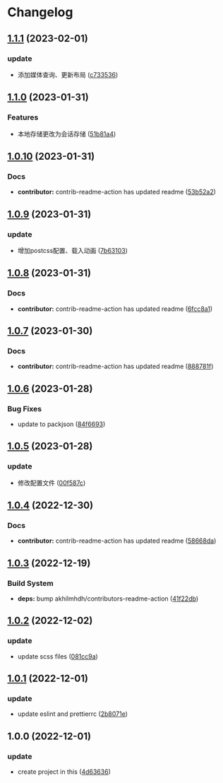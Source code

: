 # Changelog

## [1.1.1](https://github.com/School-of-Website-Engineering/TinyWaste/compare/v1.1.0...v1.1.1) (2023-02-01)


### update

* 添加媒体查询、更新布局 ([c733536](https://github.com/School-of-Website-Engineering/TinyWaste/commit/c7335369b3b88a3b68f49a0fc0f37804685a9ea2))

## [1.1.0](https://github.com/School-of-Website-Engineering/TinyWaste/compare/v1.0.10...v1.1.0) (2023-01-31)


### Features

* 本地存储更改为会话存储 ([51b81a4](https://github.com/School-of-Website-Engineering/TinyWaste/commit/51b81a4b524abb10bcde48cee255c1627a88cd77))

## [1.0.10](https://github.com/School-of-Website-Engineering/TinyWaste/compare/v1.0.9...v1.0.10) (2023-01-31)


### Docs

* **contributor:** contrib-readme-action has updated readme ([53b52a2](https://github.com/School-of-Website-Engineering/TinyWaste/commit/53b52a2263cb636ba01e4b99c02a02b6b87de4c0))

## [1.0.9](https://github.com/School-of-Website-Engineering/TinyWaste/compare/v1.0.8...v1.0.9) (2023-01-31)


### update

* 增加postcss配置、载入动画 ([7b63103](https://github.com/School-of-Website-Engineering/TinyWaste/commit/7b63103136caf5f3e44c351650b4c35d8c3ba799))

## [1.0.8](https://github.com/School-of-Website-Engineering/TinyWaste/compare/v1.0.7...v1.0.8) (2023-01-31)


### Docs

* **contributor:** contrib-readme-action has updated readme ([6fcc8a1](https://github.com/School-of-Website-Engineering/TinyWaste/commit/6fcc8a15007b47d88a3c3e9baa1ee610589a4c39))

## [1.0.7](https://github.com/School-of-Website-Engineering/TinyWaste/compare/v1.0.6...v1.0.7) (2023-01-30)


### Docs

* **contributor:** contrib-readme-action has updated readme ([888781f](https://github.com/School-of-Website-Engineering/TinyWaste/commit/888781f38c1fa7edcb8573ce1b7f6815869f7a9b))

## [1.0.6](https://github.com/School-of-Website-Engineering/TinyWaste/compare/v1.0.5...v1.0.6) (2023-01-28)


### Bug Fixes

* update to packjson ([84f6693](https://github.com/School-of-Website-Engineering/TinyWaste/commit/84f66939b5e5687fc71a188e2db16097a8942eaf))

## [1.0.5](https://github.com/School-of-Website-Engineering/TinyWaste/compare/v1.0.4...v1.0.5) (2023-01-28)


### update

* 修改配置文件 ([00f587c](https://github.com/School-of-Website-Engineering/TinyWaste/commit/00f587cbf5fc593e470e4c04da92d4eda5964d6b))

## [1.0.4](https://github.com/School-of-Website-Engineering/TinyWaste/compare/v1.0.3...v1.0.4) (2022-12-30)


### Docs

* **contributor:** contrib-readme-action has updated readme ([58668da](https://github.com/School-of-Website-Engineering/TinyWaste/commit/58668da79a6d5cb447ab8abf9814968f9c5a047f))

## [1.0.3](https://github.com/School-of-Website-Engineering/TinyWaste/compare/v1.0.2...v1.0.3) (2022-12-19)


### Build System

* **deps:** bump akhilmhdh/contributors-readme-action ([41f22db](https://github.com/School-of-Website-Engineering/TinyWaste/commit/41f22db4674e51e2e15d2b0234329a5f031f4d32))

## [1.0.2](https://github.com/School-of-Website-Engineering/Progressive-Tune/compare/v1.0.1...v1.0.2) (2022-12-02)


### update

* update scss files ([081cc9a](https://github.com/School-of-Website-Engineering/Progressive-Tune/commit/081cc9afe7f3751d1fc2271e96ff8dd4b59819bb))

## [1.0.1](https://github.com/School-of-Website-Engineering/Progressive-Tune/compare/v1.0.0...v1.0.1) (2022-12-01)


### update

* update eslint and prettierrc ([2b8071e](https://github.com/School-of-Website-Engineering/Progressive-Tune/commit/2b8071ee72b002452e7028f909a976827f6a0f83))

## 1.0.0 (2022-12-01)


### update

* create project in this ([4d63636](https://github.com/School-of-Website-Engineering/Progressive-Tune/commit/4d636368168cf91bc29cf29ea24069cf43f43f61))
